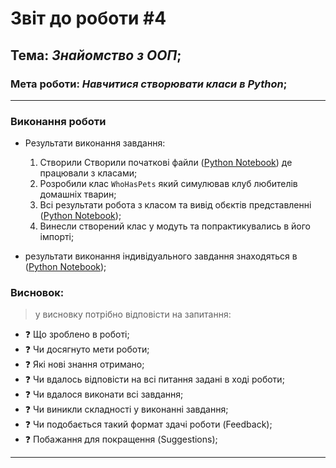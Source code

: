 # Звіт до роботи #4
## Тема: _Знайомство з ООП_;
### Мета роботи: _Навчитися створювати класи в Python_;
---
### Виконання роботи
- Результати виконання завдання:
    1. Створили Створили початкові файли ([Python Notebook](note.ipynb)) де працювали з класами;
    1. Розробили клас `WhoHasPets` який симулював клуб любителів домашніх тварин;
    1. Всі результати робота з класом та вивід обєктів представленні ([Python Notebook](note.ipynb));
    1. Винесли створений клас у модуть та попрактикувались в його імпорті;

- результати виконання індивідуального завдання знаходяться в ([Python Notebook](note.ipynb));

### Висновок: 
> у висновку потрібно відповісти на запитання:
- :question: Що зроблено в роботі;
- :question: Чи досягнуто мети роботи;
- :question: Які нові знання отримано;
- :question: Чи вдалось відповісти на всі питання задані в ході роботи;
- :question: Чи вдалося виконати всі завдання;
- :question: Чи виникли складності у виконанні завдання;
- :question: Чи подобається такий формат здачі роботи (Feedback);
- :question: Побажання для покращення (Suggestions);
---